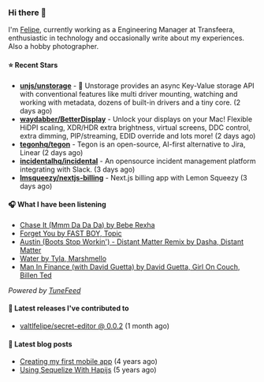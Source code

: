 ### Hi there 👋

I'm [Felipe](https://felipevm.com), currently working as a Engineering Manager at Transfeera, enthusiastic in technology and occasionally write about my experiences. Also a hobby photographer.

#### ⭐ Recent Stars
- **[unjs/unstorage](https://github.com/unjs/unstorage)** -  💾 Unstorage provides an async Key-Value storage API with conventional features like multi driver mounting, watching and working with metadata, dozens of built-in drivers and a tiny core. (2 days ago)
- **[waydabber/BetterDisplay](https://github.com/waydabber/BetterDisplay)** - Unlock your displays on your Mac! Flexible HiDPI scaling, XDR/HDR extra brightness, virtual screens, DDC control, extra dimming, PIP/streaming, EDID override and lots more! (2 days ago)
- **[tegonhq/tegon](https://github.com/tegonhq/tegon)** - Tegon is an open-source, AI-first alternative to Jira, Linear (2 days ago)
- **[incidentalhq/incidental](https://github.com/incidentalhq/incidental)** - An opensource incident management platform integrating with Slack. (3 days ago)
- **[lmsqueezy/nextjs-billing](https://github.com/lmsqueezy/nextjs-billing)** - Next.js billing app with Lemon Squeezy (3 days ago)

#### 🎧 What I have been listening
- [Chase It (Mmm Da Da Da) by Bebe Rexha](https://open.spotify.com/track/08APpCYHGsbJ2N9jhRgLQY)
- [Forget You by FAST BOY, Topic](https://open.spotify.com/track/1YWr18dWRmuvPgAsPBsOow)
- [Austin (Boots Stop Workin&#39;) - Distant Matter Remix by Dasha, Distant Matter](https://open.spotify.com/track/0gkTJziolVNOmmdwgaRMho)
- [Water by Tyla, Marshmello](https://open.spotify.com/track/4Q2IUQo8YuoCqiRrDazKK4)
- [Man In Finance (with David Guetta) by David Guetta, Girl On Couch, Billen Ted](https://open.spotify.com/track/5ZKnajvQQbMJeUhqilzi5T)

_Powered by [TuneFeed](https://tunefeed.app?ref=valtlfelipe-gh-profile)_ 

#### 🚀 Latest releases I've contributed to


- [valtlfelipe/secret-editor @ 0.0.2](https://github.com/valtlfelipe/secret-editor/releases/tag/0.0.2) (1 month ago)

#### 📄 Latest blog posts
- [Creating my first mobile app](https://felipevm.com/posts/creating-my-first-mobile-app/) (4 years ago)
- [Using Sequelize With Hapijs](https://felipevm.com/posts/using-sequelize-with-hapijs/) (5 years ago)
